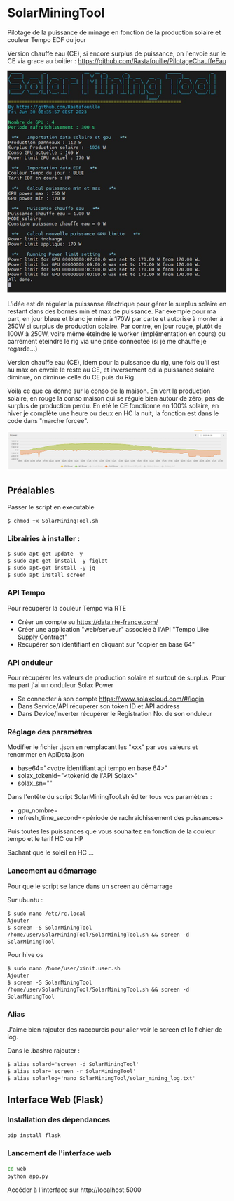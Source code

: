 # SolarMiningTool
Pilotage de la puissance de minage en fonction de la production solaire et couleur Tempo EDF du jour

Version chauffe eau (CE), si encore surplus de puissance, on l'envoie sur le CE via grace au boitier : <https://github.com/Rastafouille/PilotageChauffeEau> 

<img src="CaptureCE.jpg" width="500"/>

L'idée est de réguler la puissanse électrique pour gérer le surplus solaire en restant dans des bornes min et max de puissance.
Par exemple pour ma part, en jour bleue et blanc je mine à 170W par carte et autorise à monter à 250W si surplus de production solaire. 
Par contre, en jour rouge, plutôt de 100W à 250W, voire même éteindre le worker (implémentation en cours) ou carrément éteindre le rig via une prise connectée 
(si je me chauffe je regarde...) 

Version chauffe eau (CE), idem pour la puissance du rig, une fois qu'il est au max on envoie le reste au CE, et inversement qd la puissance solaire diminue, on diminue celle du CE puis du Rig.


Voila ce que ca donne sur la conso de la maison. En vert la production solaire, en rouge la conso maison qui se régule bien autour de zéro, pas de surplus de production perdu.
En été le CE fonctionne en 100% solaire, en hiver je complète une heure ou deux en HC la nuit, la fonction est dans le code dans "marche forcee".

<img src="prod.jpg" width="1000"/>



## Préalables

Passer le script en executable

	$ chmod +x SolarMiningTool.sh
	
### Librairies  à installer :
	$ sudo apt-get update -y 
	$ sudo apt-get install -y figlet 
	$ sudo apt-get install -y jq 
	$ sudo apt install screen

### API Tempo
Pour récupérer la couleur Tempo via RTE
- Créer un compte su <https://data.rte-france.com/>
- Créer une application "web/serveur" associée à l'API "Tempo Like Supply Contract"
- Recupérer son identifiant en cliquant sur "copier en base 64"

### API onduleur
Pour récupérer les valeurs de production solaire et surtout de surplus. Pour ma part j'ai un onduleur Solax Power
- Se connecter à son compte <https://www.solaxcloud.com/#/login>
- Dans Service/API récuperer son token ID et API address
- Dans Device/Inverter récupérer le Registration No. de son onduleur 

### Réglage des paramètres

Modifier le fichier .json en remplacant les "xxx" par vos valeurs et renommer en ApiData.json
- base64="<votre identifiant api tempo en base 64>"
- solax_tokenid="<tokenid de l'APi Solax>"
- solax_sn="<Registration No. de son onduleur Solax>"

Dans l'entête du script SolarMiningTool.sh éditer tous vos paramètres :
- gpu_nombre=<nombre de gpu sur le rig>
- refresh_time_second=<période de rachraichissement des puissances>

Puis toutes les puissances que vous souhaitez en fonction de la couleur tempo et le tarif HC ou HP

Sachant que le soleil en HC ...

### Lancement au démarrage

Pour que le script se lance dans un screen au démarrage

Sur ubuntu :

	$ sudo nano /etc/rc.local
	Ajouter
	$ screen -S SolarMiningTool /home/user/SolarMiningTool/SolarMiningTool.sh && screen -d SolarMiningTool
 
Pour hive os

	$ sudo nano /home/user/xinit.user.sh
	Ajouter
	$ screen -S SolarMiningTool /home/user/SolarMiningTool/SolarMiningTool.sh && screen -d SolarMiningTool

### Alias

J'aime bien rajouter des raccourcis pour aller voir le screen et le fichier de log.

Dans le .bashrc rajouter :

	$ alias solard='screen -d SolarMiningTool'
	$ alias solar='screen -r SolarMiningTool'
	$ alias solarlog='nano SolarMiningTool/solar_mining_log.txt'

## Interface Web (Flask)

### Installation des dépendances

```bash
pip install flask
```

### Lancement de l'interface web

```bash
cd web
python app.py
```

Accéder à l'interface sur http://localhost:5000

